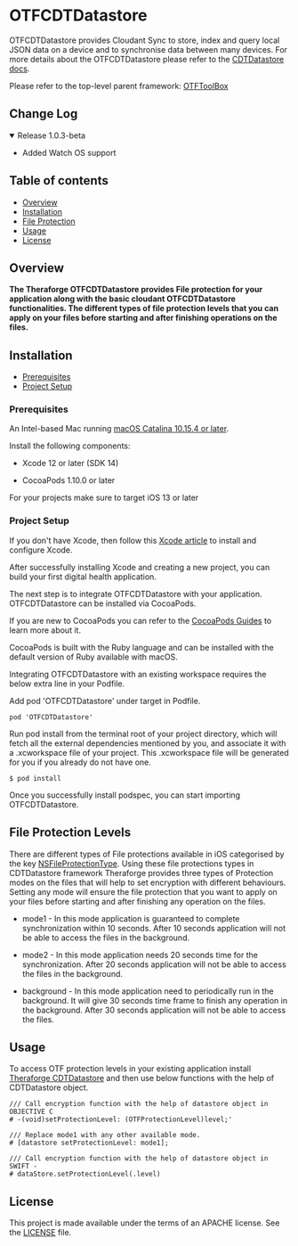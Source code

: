 # OTFCDTDatastore

OTFCDTDatastore provides Cloudant Sync to store, index and query local JSON data on a device and to synchronise data between many devices. For more details about the OTFCDTDatastore please refer to the [CDTDatastore docs](https://github.com/cloudant/CDTDatastore#cdtdatastore).

Please refer to the top-level parent framework: [OTFToolBox](https://github.com/TheraForge/OTFToolBox)

## Change Log
<details open>
  <summary>Release 1.0.3-beta</summary>
  <ul>
    <li>Added Watch OS support</li>
  </ul>
</details>

## Table of contents
* [Overview](#overview)
* [Installation](#installation)
* [File Protection](#file-protection-levels)
* [Usage](#usage)
* [License](#license)


## Overview <a name="overview"></a>
**The Theraforge OTFCDTDatastore provides File protection for your application along with the basic cloudant OTFCDTDatastore functionalities. The different types of file protection levels that you can apply on your files before starting and after finishing operations on the files.**

## Installation <a name="installation"></a>

* [Prerequisites](#prerequisites)
* [Project Setup](#project-setup)

### Prerequisites <a name="prerequisites"></a>

An Intel-based Mac running [macOS Catalina 10.15.4 or later](https://developer.apple.com/documentation/xcode-release-notes/xcode-12-release-notes).

Install the following components:

* Xcode 12 or later (SDK 14)

* CocoaPods 1.10.0 or later

For your projects make sure to target iOS 13 or later

### Project Setup <a name="project-setup"></a>

If you don't have Xcode, then follow this [Xcode article](https://medium.nextlevelswift.com/install-and-configure-xcode-7ed0c5592219) to install and configure Xcode.

After successfully installing Xcode and creating a new project, you can build your first digital health application.

The next step is to integrate OTFCDTDatastore with your application. OTFCDTDatastore can be installed via CocoaPods.

If you are new to CocoaPods you can refer to the [CocoaPods Guides](https://guides.cocoapods.org/using/using-cocoapods.html) to learn more about it.

CocoaPods is built with the Ruby language and can be installed with the default version of Ruby available with macOS.

Integrating OTFCDTDatastore with an existing workspace requires the below extra line in your Podfile.

Add pod 'OTFCDTDatastore' under target in Podfile.


``` 
pod 'OTFCDTDatastore'
```

Run pod install from the terminal root of your project directory, which will fetch all the external dependencies mentioned by you, and associate it with a .xcworkspace file of your project. This .xcworkspace file will be generated for you if you already do not have one.

``` 
$ pod install
```

Once you successfully install podspec, you can start importing OTFCDTDatastore.

## File Protection Levels <a name="file-protection-levels"></a>

There are different types of File protections available in iOS categorised by the key [NSFileProtectionType](https://developer.apple.com/documentation/foundation/nsfileprotectiontype). Using these file protections types in CDTDatastore framework Theraforge provides three types of Protection modes on the files that will help to set encryption with different behaviours. Setting any mode will ensure the file protection that you want to apply on your files before starting and after finishing any operation on the files. 

* mode1 - In this mode application is guaranteed to complete synchronization within 10 seconds. After 10 seconds application will not be able to access the files in the background.

* mode2 - In this mode application needs 20 seconds time for the synchronization. After 20 seconds application will not be able to access the files in the background.

* background - In this mode application need to periodically run in the background. It will give 30 seconds time frame to finish any operation in the background. After 30 seconds application will not be able to access the files.

## Usage <a name="usage"></a>
To access OTF protection levels in your existing application install [Theraforge CDTDatastore](#Installation) and then use below functions with the help of CDTDatastore object.


```
/// Call encryption function with the help of datastore object in OBJECTIVE C
# -(void)setProtectionLevel: (OTFProtectionLevel)level;'

/// Replace mode1 with any other available mode.
# [datastore setProtectionLevel: mode1];
```


```
/// Call encryption function with the help of datastore object in SWIFT -
# dataStore.setProtectionLevel(.level)

```

## License <a name="license"></a>

This project is made available under the terms of an APACHE license. See the [LICENSE](LICENSE) file.
